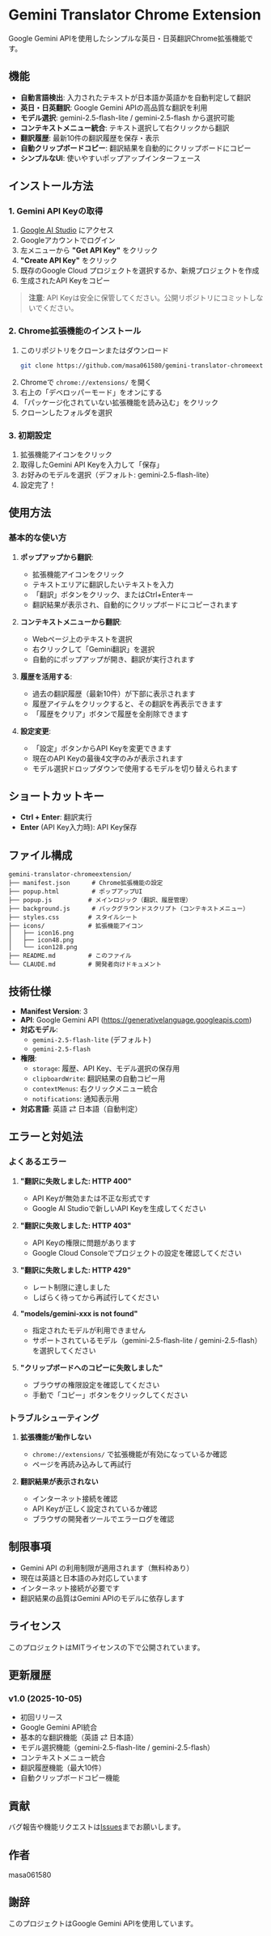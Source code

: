 # Gemini Translator Chrome Extension

Google Gemini APIを使用したシンプルな英日・日英翻訳Chrome拡張機能です。

## 機能

- **自動言語検出**: 入力されたテキストが日本語か英語かを自動判定して翻訳
- **英日・日英翻訳**: Google Gemini APIの高品質な翻訳を利用
- **モデル選択**: gemini-2.5-flash-lite / gemini-2.5-flash から選択可能
- **コンテキストメニュー統合**: テキスト選択して右クリックから翻訳
- **翻訳履歴**: 最新10件の翻訳履歴を保存・表示
- **自動クリップボードコピー**: 翻訳結果を自動的にクリップボードにコピー
- **シンプルなUI**: 使いやすいポップアップインターフェース

## インストール方法

### 1. Gemini API Keyの取得

1. [Google AI Studio](https://aistudio.google.com/) にアクセス
2. Googleアカウントでログイン
3. 左メニューから **"Get API Key"** をクリック
4. **"Create API Key"** をクリック
5. 既存のGoogle Cloud プロジェクトを選択するか、新規プロジェクトを作成
6. 生成されたAPI Keyをコピー

> **注意**: API Keyは安全に保管してください。公開リポジトリにコミットしないでください。

### 2. Chrome拡張機能のインストール
1. このリポジトリをクローンまたはダウンロード
   ```bash
   git clone https://github.com/masa061580/gemini-translator-chromeextension.git
   ```
2. Chromeで `chrome://extensions/` を開く
3. 右上の「デベロッパーモード」をオンにする
4. 「パッケージ化されていない拡張機能を読み込む」をクリック
5. クローンしたフォルダを選択

### 3. 初期設定
1. 拡張機能アイコンをクリック
2. 取得したGemini API Keyを入力して「保存」
3. お好みのモデルを選択（デフォルト: gemini-2.5-flash-lite）
4. 設定完了！

## 使用方法

### 基本的な使い方

1. **ポップアップから翻訳**:
   - 拡張機能アイコンをクリック
   - テキストエリアに翻訳したいテキストを入力
   - 「翻訳」ボタンをクリック、またはCtrl+Enterキー
   - 翻訳結果が表示され、自動的にクリップボードにコピーされます

2. **コンテキストメニューから翻訳**:
   - Webページ上のテキストを選択
   - 右クリックして「Gemini翻訳」を選択
   - 自動的にポップアップが開き、翻訳が実行されます

3. **履歴を活用する**:
   - 過去の翻訳履歴（最新10件）が下部に表示されます
   - 履歴アイテムをクリックすると、その翻訳を再表示できます
   - 「履歴をクリア」ボタンで履歴を全削除できます

4. **設定変更**:
   - 「設定」ボタンからAPI Keyを変更できます
   - 現在のAPI Keyの最後4文字のみが表示されます
   - モデル選択ドロップダウンで使用するモデルを切り替えられます

## ショートカットキー

- **Ctrl + Enter**: 翻訳実行
- **Enter** (API Key入力時): API Key保存

## ファイル構成

```
gemini-translator-chromeextension/
├── manifest.json      # Chrome拡張機能の設定
├── popup.html         # ポップアップUI
├── popup.js          # メインロジック（翻訳、履歴管理）
├── background.js      # バックグラウンドスクリプト（コンテキストメニュー）
├── styles.css        # スタイルシート
├── icons/            # 拡張機能アイコン
│   ├── icon16.png
│   ├── icon48.png
│   └── icon128.png
├── README.md         # このファイル
└── CLAUDE.md         # 開発者向けドキュメント
```

## 技術仕様

- **Manifest Version**: 3
- **API**: Google Gemini API (https://generativelanguage.googleapis.com)
- **対応モデル**:
  - `gemini-2.5-flash-lite` (デフォルト)
  - `gemini-2.5-flash`
- **権限**:
  - `storage`: 履歴、API Key、モデル選択の保存用
  - `clipboardWrite`: 翻訳結果の自動コピー用
  - `contextMenus`: 右クリックメニュー統合
  - `notifications`: 通知表示用
- **対応言語**: 英語 ⇄ 日本語（自動判定）

## エラーと対処法

### よくあるエラー

1. **"翻訳に失敗しました: HTTP 400"**
   - API Keyが無効または不正な形式です
   - Google AI Studioで新しいAPI Keyを生成してください

2. **"翻訳に失敗しました: HTTP 403"**
   - API Keyの権限に問題があります
   - Google Cloud Consoleでプロジェクトの設定を確認してください

3. **"翻訳に失敗しました: HTTP 429"**
   - レート制限に達しました
   - しばらく待ってから再試行してください

4. **"models/gemini-xxx is not found"**
   - 指定されたモデルが利用できません
   - サポートされているモデル（gemini-2.5-flash-lite / gemini-2.5-flash）を選択してください

5. **"クリップボードへのコピーに失敗しました"**
   - ブラウザの権限設定を確認してください
   - 手動で「コピー」ボタンをクリックしてください

### トラブルシューティング

1. **拡張機能が動作しない**
   - `chrome://extensions/` で拡張機能が有効になっているか確認
   - ページを再読み込みして再試行

2. **翻訳結果が表示されない**
   - インターネット接続を確認
   - API Keyが正しく設定されているか確認
   - ブラウザの開発者ツールでエラーログを確認

## 制限事項

- Gemini API の利用制限が適用されます（無料枠あり）
- 現在は英語と日本語のみ対応しています
- インターネット接続が必要です
- 翻訳結果の品質はGemini APIのモデルに依存します

## ライセンス

このプロジェクトはMITライセンスの下で公開されています。

## 更新履歴

### v1.0 (2025-10-05)
- 初回リリース
- Google Gemini API統合
- 基本的な翻訳機能（英語 ⇄ 日本語）
- モデル選択機能（gemini-2.5-flash-lite / gemini-2.5-flash）
- コンテキストメニュー統合
- 翻訳履歴機能（最大10件）
- 自動クリップボードコピー機能

## 貢献

バグ報告や機能リクエストは[Issues](https://github.com/masa061580/gemini-translator-chromeextension/issues)までお願いします。

## 作者

masa061580

## 謝辞

このプロジェクトはGoogle Gemini APIを使用しています。